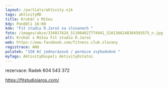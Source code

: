 ```yaml
---
layout: /partials/aktivity.njk
tags: aktivityMD
title: Kruháč s Míšou
kdy: Pondělí 16:00
kde: "Fit studio R.Jaroš na slovanech "
foto: /images/akce/334017624_511004827774941_5101366248364503575_n.jpg
alt: Kruháč s Míšou Fit studio R.Jaroš
web: https://www.facebook.com/fitness.club.slovany
registrace: ANO
polatek: "150 Kč jednorázově / permice zvýhodněné "
myTags: AktivityDospeli AktivityOstatni
---
```

rezervace: Radek 604 543 372

https://fitstudiojaros.com/